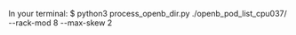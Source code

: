 In your terminal: $ python3 process_openb_dir.py ./openb_pod_list_cpu037/ --rack-mod 8 --max-skew 2
